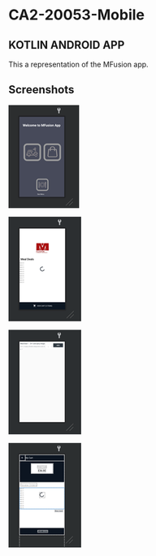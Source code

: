 # CA2-20053-Mobile

## KOTLIN ANDROID APP
This a representation of the MFusion app.

## Screenshots

![Alt text](https://github.com/brnborges/CA2-20053-Mobile/blob/master/img1.png)

![Alt text](https://github.com/brnborges/CA2-20053-Mobile/blob/master/img2.png)

![Alt text](https://github.com/brnborges/CA2-20053-Mobile/blob/master/img3.png)

![Alt text](https://github.com/brnborges/CA2-20053-Mobile/blob/master/img4.png)

